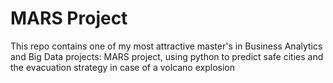 # MARS Project
This repo contains one of my most attractive master's in Business Analytics and Big Data projects: 
MARS project, using python to predict safe cities and the evacuation strategy in case of a volcano explosion
